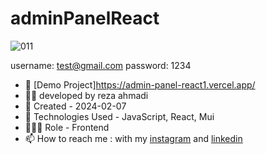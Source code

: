 # adminPanelReact

![011](https://github.com/ahmadideveloper/adminPanelReact/assets/141068188/d2d5f71f-ccae-4220-abec-205b17af162d)

username: test@gmail.com
password: 1234

- 🔗 [Demo Project]https://admin-panel-react1.vercel.app/
- 👨‍💻 developed by reza ahmadi 
- 📆 Created - 2024-02-07
- 🤖 Technologies Used - JavaScript, React, Mui
- 🕵🏻‍♀️ Role - Frontend
- 📫 How to reach me : with my [instagram](https://instagram.com/ahmadideveloper) and [linkedin](https://linkedin.com/in/reza-ahmadi-639351286)
